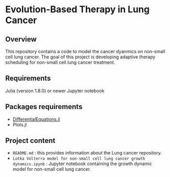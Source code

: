 # Evolution-Based Therapy in Lung Cancer

## Overview
This repository contains a code to model the cancer dyanmics on non-small cell lung cancer. The goal of this project is developing adaptive therapy scheduling for non-small cell lung cancer treatment.

## Requirements
Julia (version 1.8.0) or newer
Jupyter notebook


## Packages requirements
- [DifferentialEquations.jl](https://diffeq.sciml.ai/stable/)
- Plots.jl
## Project content
 - `README.md` : this provides information about the Lung cancer repository.
 - `Lotka Volterra model for non-small cell lung cancer growth dynamics.ipynb` : Jupyter notebook containing the growth dynamic model for non-small cell lung cancer.


